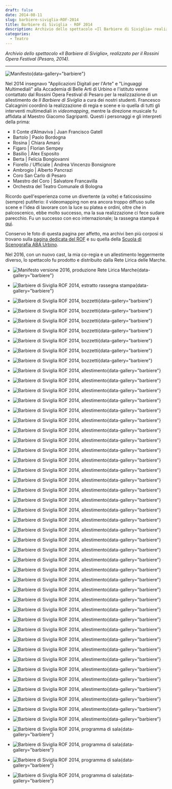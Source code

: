 ```yaml
---
draft: false
date: 2014-08-11 
slug: barbiere-siviglia-ROF-2014
title: Barbiere di Siviglia - ROF 2014
description: Archivio dello spettacolo «Il Barbiere di Siviglia» realizzato per il Rossini Opera Festival (Pesaro, 2014).
categories:
  - Teatro
---
```


*Archivio dello spettacolo «Il Barbiere di Siviglia», realizzato per il Rossini Opera Festival (Pesaro, 2014).*

<!-- more --> 

---

![Manifesto](barbiere2014/BdS_01.webp){data-gallery="barbiere"}

Nel 2014 insegnavo "Applicazioni Digitali per l'Arte" e "Linguaggi Multimediali" alla Accademia di Belle Arti di Urbino e l'istituto venne contattato dal Rossini Opera Festival di Pesaro per la realizzazione di un allestimento de _Il Barbiere di Siviglia_ a cura dei nostri studenti. Francesco Calcagnini coordinò la realizzazione di regia e scene e io quella di tutti gli interventi multimediali in _videomapping_, mentre la direzione musicale fu affidata al Maestro Giacomo Sagripanti. Questi i personaggi e gli interpreti della prima:

- Il Conte d’Almaviva | Juan Francisco Gatell
- Bartolo | Paolo Bordogna
- Rosina | Chiara Amarù
- Figaro | Florian Sempey
- Basilio | Alex Esposito
- Berta | Felicia Bongiovanni
- Fiorello / Ufficiale | Andrea Vincenzo Bonsignore
- Ambrogio | Alberto Pancrazi
- Coro San Carlo di Pesaro
- Maestro del Coro | Salvatore Francavilla
- Orchestra del Teatro Comunale di Bologna

Ricordo quell'esperienza come un divertente (a volte) e faticosissimo (sempre) putiferio: il videomapping non era ancora troppo diffuso sulle scene e l'idea di lavorare con la luce su platea e ordini, oltre che in palcoscenico, ebbe molto successo, ma la sua realizzazione ci fece sudare parecchio. Fu un successo con eco internazionale; la rassegna stampa è [qui](PDF/barbiererassegnato2014.pdf).

Conservo le foto di questa pagina per affetto, ma archivi ben più corposi si trovano sulla [pagina dedicata del ROF](https://www.rossinioperafestival.it/archivio/anno-2014/il-barbiere-di-siviglia/) e su quella della [Scuola di Scenografia ABA Urbino](https://www.facebook.com/scuoladiscenografiaurbino/photos).

Nel 2016, con un nuovo cast, la mia co-regia e un allestimento leggermente diverso, lo spettacolo fu prodotto e distribuito dalla Rete Lirica delle Marche.

<div class="grid cards" markdown>

- ![Manifesto versione 2016, produzione Rete Lirica Marche](barbiere2014/BdS_02.webp){data-gallery="barbiere"}

- ![Barbiere di Siviglia ROF 2014, estratto rassegna stampa](barbiere2014/BdS_03.webp){data-gallery="barbiere"}

- ![Barbiere di Siviglia ROF 2014, bozzetti](barbiere2014/BdS_04.webp){data-gallery="barbiere"}

- ![Barbiere di Siviglia ROF 2014, bozzetti](barbiere2014/BdS_05.webp){data-gallery="barbiere"}

- ![Barbiere di Siviglia ROF 2014, bozzetti](barbiere2014/BdS_06.webp){data-gallery="barbiere"}

- ![Barbiere di Siviglia ROF 2014, bozzetti](barbiere2014/BdS_07.webp){data-gallery="barbiere"}

- ![Barbiere di Siviglia ROF 2014, bozzetti](barbiere2014/BdS_08.webp){data-gallery="barbiere"}

- ![Barbiere di Siviglia ROF 2014, bozzetti](barbiere2014/BdS_09.webp){data-gallery="barbiere"}

- ![Barbiere di Siviglia ROF 2014, bozzetti](barbiere2014/BdS_10.webp){data-gallery="barbiere"}

- ![Barbiere di Siviglia ROF 2014, allestimento](barbiere2014/BdS_11.webp){data-gallery="barbiere"}

- ![Barbiere di Siviglia ROF 2014, allestimento](barbiere2014/BdS_12.webp){data-gallery="barbiere"}

- ![Barbiere di Siviglia ROF 2014, allestimento](barbiere2014/BdS_13.webp){data-gallery="barbiere"}

- ![Barbiere di Siviglia ROF 2014, allestimento](barbiere2014/BdS_14.webp){data-gallery="barbiere"}

- ![Barbiere di Siviglia ROF 2014, allestimento](barbiere2014/BdS_15.webp){data-gallery="barbiere"}

- ![Barbiere di Siviglia ROF 2014, allestimento](barbiere2014/BdS_16.webp){data-gallery="barbiere"}

- ![Barbiere di Siviglia ROF 2014, allestimento](barbiere2014/BdS_17.webp){data-gallery="barbiere"}

- ![Barbiere di Siviglia ROF 2014, allestimento](barbiere2014/BdS_18.webp){data-gallery="barbiere"}

- ![Barbiere di Siviglia ROF 2014, allestimento](barbiere2014/BdS_19.webp){data-gallery="barbiere"}

- ![Barbiere di Siviglia ROF 2014, allestimento](barbiere2014/BdS_20.webp){data-gallery="barbiere"}

- ![Barbiere di Siviglia ROF 2014, allestimento](barbiere2014/BdS_21.webp){data-gallery="barbiere"}

- ![Barbiere di Siviglia ROF 2014, allestimento](barbiere2014/BdS_22.webp){data-gallery="barbiere"}

- ![Barbiere di Siviglia ROF 2014, allestimento](barbiere2014/BdS_23.webp){data-gallery="barbiere"}

- ![Barbiere di Siviglia ROF 2014, allestimento](barbiere2014/BdS_24.webp){data-gallery="barbiere"}

- ![Barbiere di Siviglia ROF 2014, allestimento](barbiere2014/BdS_25.webp){data-gallery="barbiere"}

- ![Barbiere di Siviglia ROF 2014, allestimento](barbiere2014/BdS_26.webp){data-gallery="barbiere"}

- ![Barbiere di Siviglia ROF 2014, allestimento](barbiere2014/BdS_27.webp){data-gallery="barbiere"}

- ![Barbiere di Siviglia ROF 2014, allestimento](barbiere2014/BdS_28.webp){data-gallery="barbiere"}

- ![Barbiere di Siviglia ROF 2014, allestimento](barbiere2014/BdS_29.webp){data-gallery="barbiere"}

- ![Barbiere di Siviglia ROF 2014, allestimento](barbiere2014/BdS_30.webp){data-gallery="barbiere"}

- ![Barbiere di Siviglia ROF 2014, allestimento](barbiere2014/BdS_31.webp){data-gallery="barbiere"}

- ![Barbiere di Siviglia ROF 2014, allestimento](barbiere2014/BdS_32.webp){data-gallery="barbiere"}

- ![Barbiere di Siviglia ROF 2014, allestimento](barbiere2014/BdS_33.webp){data-gallery="barbiere"}

- ![Barbiere di Siviglia ROF 2014, allestimento](barbiere2014/BdS_34.webp){data-gallery="barbiere"}

- ![Barbiere di Siviglia ROF 2014, allestimento](barbiere2014/BdS_35.webp){data-gallery="barbiere"}

- ![Barbiere di Siviglia ROF 2014, allestimento](barbiere2014/BdS_36.webp){data-gallery="barbiere"}

- ![Barbiere di Siviglia ROF 2014, allestimento](barbiere2014/BdS_37.webp){data-gallery="barbiere"}

- ![Barbiere di Siviglia ROF 2014, allestimento](barbiere2014/BdS_38.webp){data-gallery="barbiere"}

- ![Barbiere di Siviglia ROF 2014, allestimento](barbiere2014/BdS_39.webp){data-gallery="barbiere"}

- ![Barbiere di Siviglia ROF 2014, allestimento](barbiere2014/BdS_40.webp){data-gallery="barbiere"}

- ![Barbiere di Siviglia ROF 2014, allestimento](barbiere2014/BdS_41.webp){data-gallery="barbiere"}

- ![Barbiere di Siviglia ROF 2014, allestimento](barbiere2014/BdS_42.webp){data-gallery="barbiere"}

- ![Barbiere di Siviglia ROF 2014, allestimento](barbiere2014/BdS_43.webp){data-gallery="barbiere"}

- ![Barbiere di Siviglia ROF 2014, allestimento](barbiere2014/BdS_44.webp){data-gallery="barbiere"}

- ![Barbiere di Siviglia ROF 2014, allestimento](barbiere2014/BdS_45.webp){data-gallery="barbiere"}

- ![Barbiere di Siviglia ROF 2014, allestimento](barbiere2014/BdS_46.webp){data-gallery="barbiere"}

- ![Barbiere di Siviglia ROF 2014, programma di sala](barbiere2014/BdS_47.webp){data-gallery="barbiere"}

- ![Barbiere di Siviglia ROF 2014, programma di sala](barbiere2014/BdS_48.webp){data-gallery="barbiere"}

- ![Barbiere di Siviglia ROF 2014, programma di sala](barbiere2014/BdS_49.webp){data-gallery="barbiere"}

- ![Barbiere di Siviglia ROF 2014, programma di sala](barbiere2014/BdS_50.webp){data-gallery="barbiere"}

</div>
